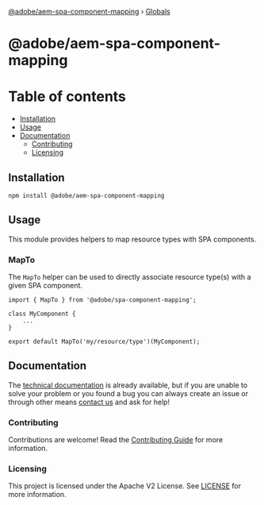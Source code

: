 [@adobe/aem-spa-component-mapping](README.md) › [Globals](globals.md)

# @adobe/aem-spa-component-mapping

# Table of contents

  * [Installation](#installation)
  * [Usage](#usage)
  * [Documentation](#documentation)
    * [Contributing](#contributing)
    * [Licensing](#licensing)

## Installation 
```
npm install @adobe/aem-spa-component-mapping
```

## Usage

This module provides helpers to map resource types with SPA components.

### MapTo

The `MapTo` helper can be used to directly associate resource type(s) with a given SPA component.

```
import { MapTo } from '@adobe/spa-component-mapping';

class MyComponent {
    ...
}

export default MapTo('my/resource/type')(MyComponent);

```

## Documentation 

The [technical documentation](https://www.adobe.com/go/aem6_4_docs_spa_en) is already available, but if you are unable to solve your problem or you found a bug you can always create an issue or through other means [contact us](https://www.adobe.com/go/aem6_4_support_en) and ask for help!

### Contributing

Contributions are welcome! Read the [Contributing Guide](CONTRIBUTING.md) for more information.

### Licensing

This project is licensed under the Apache V2 License. See [LICENSE](LICENSE) for more information.
